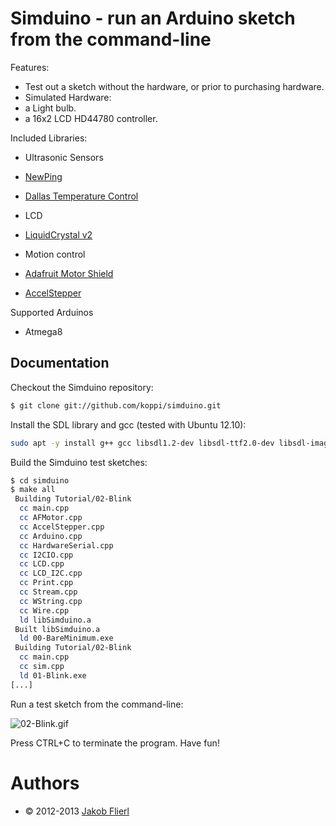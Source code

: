# Simduino - run an Arduino sketch from the command-line

Features:

* Test out a sketch without the hardware, or prior to purchasing hardware.
* Simulated Hardware:
 * a Light bulb.
 * a 16x2 LCD HD44780 controller.
 
Included Libraries:

* Ultrasonic Sensors
 * [NewPing](http://code.google.com/p/arduino-new-ping)
 * [Dallas Temperature Control](http://www.milesburton.com/?title=Dallas_Temperature_Control_Library)

* LCD
 * [LiquidCrystal v2](https://bitbucket.org/fmalpartida/new-liquidcrystal/wiki/Home)
 
* Motion control
 * [Adafruit Motor Shield](https://github.com/adafruit/Adafruit-Motor-Shield-library)
 * [AccelStepper](http://www.open.com.au/mikem/arduino/AccelStepper)

Supported Arduinos

* Atmega8

## Documentation

Checkout the Simduino repository:

```bash
$ git clone git://github.com/koppi/simduino.git
```

Install the SDL library and gcc (tested with Ubuntu 12.10):

```bash
sudo apt -y install g++ gcc libsdl1.2-dev libsdl-ttf2.0-dev libsdl-image1.2-dev libsdl-gfx1.2-dev
```

Build the Simduino test sketches:

```bash
$ cd simduino
$ make all
 Building Tutorial/02-Blink
  cc main.cpp
  cc AFMotor.cpp
  cc AccelStepper.cpp
  cc Arduino.cpp
  cc HardwareSerial.cpp
  cc I2CIO.cpp
  cc LCD.cpp
  cc LCD_I2C.cpp
  cc Print.cpp
  cc Stream.cpp
  cc WString.cpp
  cc Wire.cpp
  ld libSimduino.a
 Built libSimduino.a
  ld 00-BareMinimum.exe
 Building Tutorial/02-Blink
  cc main.cpp
  cc sim.cpp
  ld 01-Blink.exe
[...]
```

Run a test sketch from the command-line:

![02-Blink.gif](https://github.com/koppi/simduino/wiki/02-Blink.gif)

Press CTRL+C to terminate the program. Have fun!

# Authors

* © 2012-2013 [Jakob Flierl](https://github.com/koppi)
